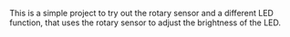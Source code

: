 This is a simple project to try out the rotary sensor and a different LED function, that uses the rotary sensor to adjust the brightness of the LED. 
